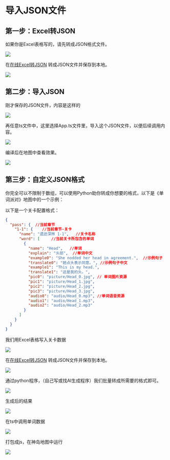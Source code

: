 # 导入JSON文件
## 第一步：Excel转JSON
如果你是Excel表格写的，请先转成JSON格式文件。

![](/json1.webp)

在[在线Excel转JSON](https://www.lddgo.net/string/excel-to-json) 转成JSON文件并保存到本地。


![](/json2.webp)

## 第二步：导入JSON
刚才保存的JSON文件，内容是这样的


![](/json3.webp)

再任意ts文件中，这里选择App.ts文件里，导入这个JSON文件，以便后续调用内容。


![](/json4.webp)

编译后在地图中查看效果。


![](/json5.webp)

## 第三步：自定义JSON格式
你完全可以不限制于数组，可以使用Python助你转成你想要的格式，以下是《单词派对》地图中的一个示例：

以下是一个关卡配置格式：

```json
{
  "pass": {  //当前章节
    "1-1": {	//当前章节-关卡
      "name": "遗迹深林 1-1",	//关卡名称
      "word": [		//当前关卡所包含的单词
        {
          "name": "Head",	//单词
          "explain": "头部",  //单词中文
          "example0": "She nodded her head in agreement.",	//示例句子
          "translate0": "她点头表示同意。",	//示例句子中文
          "example1": "This is my head.",	
          "translate1": "这是我的头。",
          "pic0": "picture/Head_0.jpg",	// 单词图片资源
          "pic1": "picture/Head_1.jpg",
          "pic2": "picture/Head_2.jpg",
          "pic3": "picture/Head_3.jpg",
          "audio0": "audio/Head_0.mp3",	//单词语音资源
          "audio1": "audio/Head_1.mp3",
          "audio2": "audio/Head_2.mp3"
        }
      ]
    }
  }
}
```

我们用Excel表格写入关卡数据

![](/json6.webp)

在[在线Excel转JSON](https://www.lddgo.net/string/excel-to-json) 转成JSON文件并保存到本地。


![](/json7.webp)

通过python程序，（自己写或找AI生成程序）我们批量转成所需要的格式即可。


![](/json8.webp)

生成后的结果

![](/json9.webp)

在ts中调用单词数据


![](/json10.webp)

打包成js，在神岛地图中运行


![](/json11.webp)
